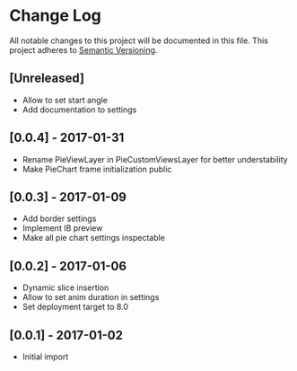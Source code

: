# Change Log
All notable changes to this project will be documented in this file.
This project adheres to [Semantic Versioning](http://semver.org/).

## [Unreleased]
- Allow to set start angle
- Add documentation to settings

## [0.0.4] - 2017-01-31
- Rename PieViewLayer in PieCustomViewsLayer for better understability
- Make PieChart frame initialization public

## [0.0.3] - 2017-01-09
- Add border settings
- Implement IB preview
- Make all pie chart settings inspectable

## [0.0.2] - 2017-01-06
- Dynamic slice insertion
- Allow to set anim duration in settings
- Set deployment target to 8.0

## [0.0.1] - 2017-01-02
- Initial import
